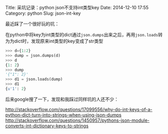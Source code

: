 Title: 采坑记录：python json不支持int类型key
Date: 2014-12-10 17:55
Category: python
Slug: json-int-key


最近踩了一个很好玩的坑：

在python中将key为int类型的dict通过`json.dumps`出来之后，再用`json.loads`转为为dict时，发现原来int类型的key变成了str类型

```python
>>> d={1:2}
>>> dump = json.dumps(d)
>>> d
{1: 2}
>>> dump
'{"1": 2}'
>>> d1 = json.loads(dump)
>>> d1
{u'1': 2}
```

后来google搜了一下，发现和我踩过同样坑的人还不少：

http://stackoverflow.com/questions/17099556/why-do-int-keys-of-a-python-dict-turn-into-strings-when-using-json-dumps
http://stackoverflow.com/questions/1450957/pythons-json-module-converts-int-dictionary-keys-to-strings
